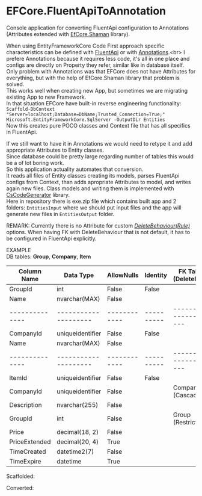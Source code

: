 # EFCore.FluentApiToAnnotation
Console application for converting FluentApi configuration to Annotations (Attributes extended with [EfCore.Shaman](https://github.com/isukces/EfCore.Shaman) library).

When using EntityFrameworkCore Code First approach specific characteristics can be defined with [FluentApi](https://msdn.microsoft.com/en-us/library/jj591620(v=vs.113).aspx) or with [Annotations](https://msdn.microsoft.com/en-us/library/jj591583(v=vs.113).aspx).<br>
I prefere Annotations because it requires less code, it's all in one place and configs are directly on Property they refer, similar like in database itself.<br>
Only problem with Annotations was that EFCore does not have Attributes for everything, but with the help of EfCore.Shaman library that problem is solved.<br>
This works well when creating new App, but sometimes we are migrating existing App to new Framework.<br>
In that situation EFCore have built-in reverse engineering functionality:<br>
`Scaffold-DbContext "Server=localhost;Database=DbName;Trusted_Connection=True;" Microsoft.EntityFrameworkCore.SqlServer -OutputDir Entities`<br>
Now this creates pure POCO classes and Context file that has all specifics in FluentApi.<br>

If we still want to have it in Annotations we would need to retype it and add appropriate Attributes to Entity classes.<br>
Since database could be pretty large regarding number of tables this would be a of lot boring work.<br>
So this application actuality automates that conversion.<br>
It reads all files of Entity classes creating its models, parses FluentApi configs from Context, than adds apropriate Attributes to model, and writes again new files. Class models and writing them is implemented with [CsCodeGenerator](https://github.com/borisdj/CsCodeGenerator) library.<br>
Here in repository there is exe.zip file which contains built app and 2 folders: `EntitiesInput` where we should put input files and the app will generate new files in `EntitiesOutput` folder.

REMARK:
Currently there is no Attribute for custom  [*DeleteBehaviour(Rule)*](https://github.com/isukces/EfCore.Shaman/issues/7) options.
When having FK with DeleteBehaviour that is not default, it has to be configured in FluentApi explicitly.

EXAMPLE<br>
DB tables: **Group**, **Company**, **Item**

| Column Name  | Data Type          | AllowNulls | Identity | FK Table (DeleteRule) |
| ------------ | ------------------ | ---------- | -------- | --------------------- |
| GroupId      | int                | False      | False    |                       |
| Name         | nvarchar(MAX)      | False      |          |                       |
|--------------|--------------------|------------|----------| --------------------- |
| CompanyId    | uniqueidentifier   | False      | False    |                       |
| Name         | nvarchar(MAX)      | False      |          |                       |
|--------------|--------------------|------------|----------| --------------------- |
| ItemId       | uniqueidentifier   | False      | False    |                       |
| CompanyId    | uniqueidentifier   | False      |          | Company (Cascade)     |
| Description  | nvarchar(255)      | False      |          |                       |
| GroupId      | int                | False      |          | Group (Restrict)      |
| Price        | decimal(18, 2)     | False      |          |                       |
| PriceExtended| decimal(20, 4)     | True       |          |                       |
| TimeCreated  | datetime2(7)       | False      |          |                       |
| TimeExpire   | datetime           | True       |          |                       |

Scaffolded:

Converted:
